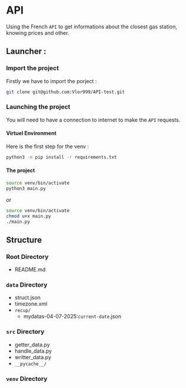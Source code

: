 # API
Using the French `API` to get informations about the closest gas station, knowing prices and other.

## Launcher : 
### Import the project
Firstly we have to import the porject : 
```bash
git clone git@github.com:Vlor999/API-test.git
```

### Launching the project
You will need to have a connection to internet to make the `API` requests.
#### Virtuel Environment 
Here is the first step for the venv : 
```bash
python3 -m pip install -r requirements.txt 
```

#### The project 
```bash
source venv/bin/activate
python3 main.py
```
or
```bash
source venv/bin/activate
chmod u+x main.py
./main.py
```


## Structure

### Root Directory
- README.md

### `data` Directory
- struct.json
- timezone.xml
- `recup/`
  - mydatas-04-07-2025:`current-date`.json

### `src` Directory
- getter_data.py
- handle_data.py
- writter_data.py
- `__pycache__/`

### `venv` Directory

